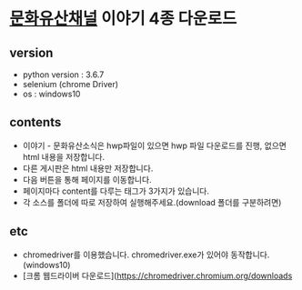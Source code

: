 # [문화유산채널](http://www.k-heritage.tv/main/heritage) 이야기 4종 다운로드

## version
- python version : 3.6.7
- selenium (chrome Driver)
- os : windows10

## contents
- 이야기 - 문화유산소식은 hwp파일이 있으면 hwp 파일 다운로드를 진행, 없으면 html 내용을 저장합니다.<br>
- 다른 게시판은 html 내용만 저장합니다.<br>
- 다음 버튼을 통해 페이지를 이동합니다.<br>
- 페이지마다 content를 다루는 태그가 3가지가 있습니다.<br>
- 각 소스를 폴더에 따로 저장하여 실행해주세요.(download 폴더를 구분하려면)<br>

## etc
- chromedriver를 이용했습니다. chromedriver.exe가 있어야 동작합니다. (windows10)<br>
- [크롬 웹드라이버 다운로드](https://chromedriver.chromium.org/downloads